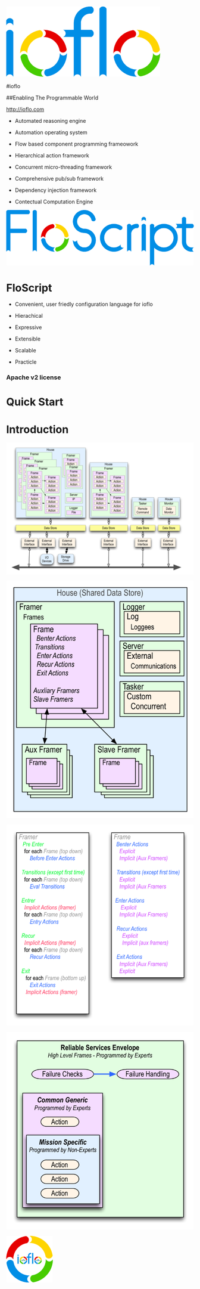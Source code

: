 
![Logo](docs/images/ioflo_logo.png?raw=true)

#ioflo

##Enabling The Programmable World

http://ioflo.com


* Automated reasoning engine

* Automation operating system

* Flow based component programming frameowork

* Hierarchical action framework

* Concurrent micro-threading framework

* Comprehensive pub/sub framework

* Dependency injection framework

* Contectual Computation Engine




![FloScript](docs/images/floscript_logo.png?raw=true)

# FloScript

* Convenient, user friedly configuration language for ioflo

* Hierachical

* Expressive

* Extensible

* Scalable

* Practicle


### Apache v2 license

# Quick Start


# Introduction


![SysArch](docs/images/IofloSysArch.png?raw=true)

![ArchParts](docs/images/IofloArchParts.png?raw=true)

![Contexts](docs/images/IofloContexts.png?raw=true)

![Envelope](docs/images/IofloReliableEnvelope.png?raw=true)





![ORecurse](docs/images/ioflo_o_recurse.png?raw=true)

